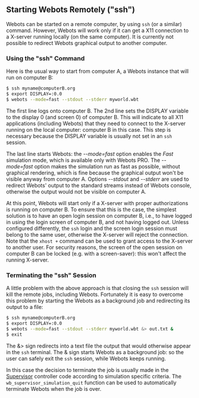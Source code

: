 ## Starting Webots Remotely ("ssh")

Webots can be started on a remote computer, by using `ssh` (or a similar) command.
However, Webots will work only if it can get a X11 connection to a X-server running locally (on the same computer).
It is currently not possible to redirect Webots graphical output to another computer.

### Using the "ssh" Command

Here is the usual way to start from computer A, a Webots instance that will run on computer B:

```sh
$ ssh myname@computerB.org
$ export DISPLAY=:0.0
$ webots --mode=fast --stdout --stderr myworld.wbt
```

The first line logs onto computer B.
The 2nd line sets the DISPLAY variable to the display 0 (and screen 0) of computer B.
This will indicate to all X11 applications (including Webots) that they need to connect to the X-server running on the local computer: computer B in this case.
This step is necessary because the DISPLAY variable is usually not set in an `ssh` session.

The last line starts Webots: the *--mode=fast* option enables the *Fast* simulation mode, which is available only with Webots PRO.
The *--mode=fast* option makes the simulation run as fast as possible, without graphical rendering, which is fine because the graphical output won't be visible anyway from computer A.
Options *--stdout* and *--stderr* are used to redirect Webots' output to the standard streams instead of Webots console, otherwise the output would not be visible on computer A.

At this point, Webots will start only if a X-server with proper authorizations is running on computer B.
To ensure that this is the case, the simplest solution is to have an open login session on computer B, i.e., to have logged in using the login screen of computer B, and not having logged out.
Unless configured differently, the `ssh` login and the screen login session must belong to the same user, otherwise the X-server will reject the connection.
Note that the `xhost +` command can be used to grant access to the X-server to another user.
For security reasons, the screen of the open session on computer B can be locked (e.g. with a screen-saver): this won't affect the running X-server.

### Terminating the "ssh" Session

A little problem with the above approach is that closing the `ssh` session will kill the remote jobs, including Webots.
Fortunately it is easy to overcome this problem by starting the Webots as a background job and redirecting its output to a file:

```sh
$ ssh myname@computerB.org
$ export DISPLAY=:0.0
$ webots --mode=fast --stdout --stderr myworld.wbt &> out.txt &
$ exit
```

The &> sign redirects into a text file the output that would otherwise appear in the `ssh` terminal.
The & sign starts Webots as a background job: so the user can safely exit the `ssh` session, while Webots keeps running.

In this case the decision to terminate the job is usually made in the [Supervisor](../reference/supervisor.md) controller code according to simulation specific criteria.
The `wb_supervisor_simulation_quit` function can be used to automatically terminate Webots when the job is over.
